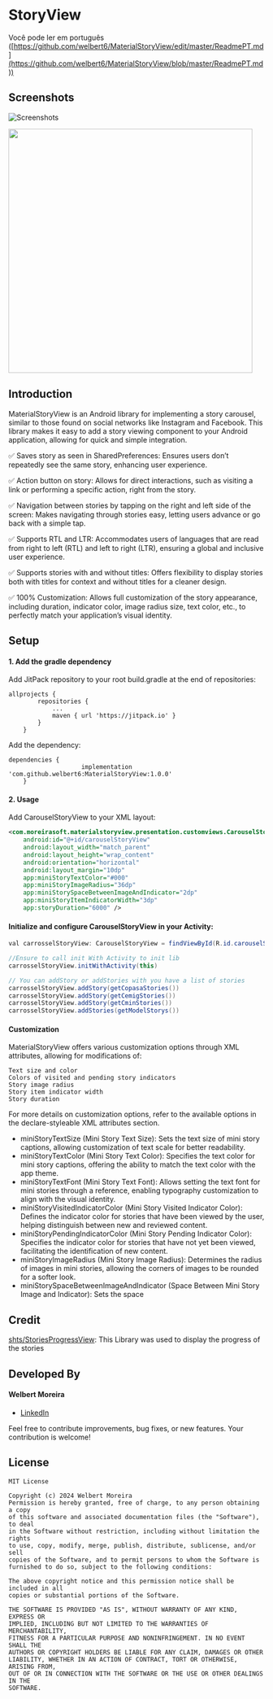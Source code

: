 # StoryView


Você pode ler em português ([https://github.com/welbert6/MaterialStoryView/edit/master/ReadmePT.md](https://github.com/welbert6/MaterialStoryView/blob/master/ReadmePT.md))

## Screenshots
![Screenshots](images/Screenshot_7.png)



<img src="images/Screenshot1.png" width="480">

## Introduction

MaterialStoryView is an Android library for implementing a story carousel, similar to those found on social networks like Instagram and Facebook. This library makes it easy to add a story viewing component to your Android application, allowing for quick and simple integration. 

✅ Saves story as seen in SharedPreferences: Ensures users don’t repeatedly see the same story, enhancing user experience.

✅ Action button on story: Allows for direct interactions, such as visiting a link or performing a specific action, right from the story.

✅ Navigation between stories by tapping on the right and left side of the screen: Makes navigating through stories easy, letting users advance or go back with a simple tap.

✅ Supports RTL and LTR: Accommodates users of languages that are read from right to left (RTL) and left to right (LTR), ensuring a global and inclusive user experience.

✅ Supports stories with and without titles: Offers flexibility to display stories both with titles for context and without titles for a cleaner design.

✅ 100% Customization: Allows full customization of the story appearance, including duration, indicator color, image radius size, text color, etc., to perfectly match your application’s visual identity.


## Setup

#### 1. Add the gradle dependency

Add JitPack repository to your root build.gradle at the end of repositories:
```
allprojects {
		repositories {
			...
			maven { url 'https://jitpack.io' }
		}
	}
```
Add the dependency:
```
dependencies {
	       	        implementation 'com.github.welbert6:MaterialStoryView:1.0.0'
	}
```
#### 2. Usage 

Add CarouselStoryView to your XML layout:
```xml 
<com.moreirasoft.materialstoryview.presentation.customviews.CarouselStoryView
    android:id="@+id/carouselStoryView"
    android:layout_width="match_parent"
    android:layout_height="wrap_content"
    android:orientation="horizontal"
    android:layout_margin="10dp"
    app:miniStoryTextColor="#000"
    app:miniStoryImageRadius="36dp"
    app:miniStorySpaceBetweenImageAndIndicator="2dp"
    app:miniStoryItemIndicatorWidth="3dp"
    app:storyDuration="6000" />

```
#### Initialize and configure CarouselStoryView in your Activity:


```java
val carrosselStoryView: CarouselStoryView = findViewById(R.id.carouselStoryView)

//Ensure to call init With Activity to init lib
carrosselStoryView.initWithActivity(this)

// You can addStory or addStories with you have a list of stories 
carrosselStoryView.addStory(getCopasaStories())
carrosselStoryView.addStory(getCemigStories())
carrosselStoryView.addStory(getCminStories())
carrosselStoryView.addStories(getModelStorys())
````

#### Customization


MaterialStoryView offers various customization options through XML attributes, allowing for modifications of:

    Text size and color
    Colors of visited and pending story indicators
    Story image radius
    Story item indicator width
    Story duration

For more details on customization options, refer to the available options in the declare-styleable XML attributes section.

<declare-styleable name="MaterialCarouselStoryView">
        <attr name="miniStoryTextSize" format="dimension"/> 
        <attr name="miniStoryTextColor" format="color"/>
        <attr name="miniStoryTextFont" format="reference"/>
        <attr name="miniStoryVisitedIndicatorColor" format="color"/>
        <attr name="miniStoryPendingIndicatorColor" format="color"/>
        <attr name="miniStoryImageRadius" format="dimension"/>
        <attr name="miniStorySpaceBetweenImageAndIndicator" format="dimension"/>
        <attr name="miniStoryItemIndicatorWidth" format="dimension"/>
        <attr name="storyProgressBarPrimaryColor" format="color"/>
        <attr name="storyProgressBarSecondaryColor" format="color"/>
        <attr name="storyProgressBarHeight" format="dimension"/>
        <attr name="storyGapBetweenProgressBar" format="dimension"/>
        <attr name="storySingleStoryDisplayTime" format="integer"/>
        <attr name="storyDuration" format="integer"/>
    </declare-styleable>

   - miniStoryTextSize (Mini Story Text Size): Sets the text size of mini story captions, allowing customization of text scale for better readability.
   - miniStoryTextColor (Mini Story Text Color): Specifies the text color for mini story captions, offering the ability to match the text color with the app theme.
   - miniStoryTextFont (Mini Story Text Font): Allows setting the text font for mini stories through a reference, enabling typography customization to align with the visual identity.
   - miniStoryVisitedIndicatorColor (Mini Story Visited Indicator Color): Defines the indicator color for stories that have been viewed by the user, helping distinguish between new and reviewed content.
   - miniStoryPendingIndicatorColor (Mini Story Pending Indicator Color): Specifies the indicator color for stories that have not yet been viewed, facilitating the identification of new content.
   - miniStoryImageRadius (Mini Story Image Radius): Determines the radius of images in mini stories, allowing the corners of images to be rounded for a softer look.
   - miniStorySpaceBetweenImageAndIndicator (Space Between Mini Story Image and Indicator): Sets the space

 
 ## Credit 

 [shts/StoriesProgressView](https://github.com/OMARIHAMZA/StoryView): This Library was used to display the progress of the stories


## Developed By
#### Welbert Moreira
* [LinkedIn](https://www.linkedin.com/in/welbertim/)

Feel free to contribute improvements, bug fixes, or new features. Your contribution is welcome!


## License
```
MIT License

Copyright (c) 2024 Welbert Moreira 
Permission is hereby granted, free of charge, to any person obtaining a copy
of this software and associated documentation files (the "Software"), to deal
in the Software without restriction, including without limitation the rights
to use, copy, modify, merge, publish, distribute, sublicense, and/or sell
copies of the Software, and to permit persons to whom the Software is
furnished to do so, subject to the following conditions:

The above copyright notice and this permission notice shall be included in all
copies or substantial portions of the Software.

THE SOFTWARE IS PROVIDED "AS IS", WITHOUT WARRANTY OF ANY KIND, EXPRESS OR
IMPLIED, INCLUDING BUT NOT LIMITED TO THE WARRANTIES OF MERCHANTABILITY,
FITNESS FOR A PARTICULAR PURPOSE AND NONINFRINGEMENT. IN NO EVENT SHALL THE
AUTHORS OR COPYRIGHT HOLDERS BE LIABLE FOR ANY CLAIM, DAMAGES OR OTHER
LIABILITY, WHETHER IN AN ACTION OF CONTRACT, TORT OR OTHERWISE, ARISING FROM,
OUT OF OR IN CONNECTION WITH THE SOFTWARE OR THE USE OR OTHER DEALINGS IN THE
SOFTWARE.
```

